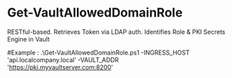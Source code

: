 # Get-VaultAllowedDomainRole
RESTful-based. Retrieves Token via LDAP auth. Identifies Role & PKI Secrets Engine in Vault

#Example : 
.\Get-VaultAllowedDomainRole.ps1 -INGRESS_HOST 'api.localcompany.local' -VAULT_ADDR 'https://pki.myvaultserver.com:8200'
